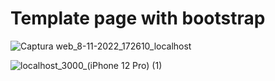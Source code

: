 # Template page with bootstrap

![Captura web_8-11-2022_172610_localhost](https://user-images.githubusercontent.com/64821788/200689801-0af4fa10-6a07-4232-a334-9f32ab1582d4.jpeg)

![localhost_3000_(iPhone 12 Pro) (1)](https://user-images.githubusercontent.com/64821788/200689820-9632e40f-f913-4e4c-b568-97857ac3b93a.png)
